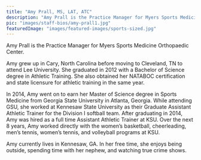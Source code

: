 ```yaml
---
title: "Amy Prall, MS, LAT, ATC"
description: "Amy Prall is the Practice Manager for Myers Sports Medicine Orthopaedic Center."
pic: "images/staff-bios/amy-prall1.jpg"
featuredImage: "images/featured-images/sports-sized.jpg"
---
```


Amy Prall is the Practice Manager for Myers Sports Medicine Orthopaedic Center.

Amy grew up in Cary, North Carolina before moving to Cleveland, TN to attend Lee University.
She graduated in 2012 with a Bachelor of Science degree in Athletic Training. She also
obtained her NATABOC certification and state licensure for athletic training in the same year.

In 2014, Amy went on to earn her Master of Science degree in Sports Medicine from Georgia
State University in Atlanta, Georgia. While attending GSU, she worked at Kennesaw State
University as their Graduate Assistant Athletic Trainer for the Division I softball team. After
graduating in 2014, Amy was hired as a full time Assistant Athletic Trainer at KSU. Over the
next 8 years, Amy worked directly with the women’s basketball, cheerleading, men’s tennis,
women’s tennis, and volleyball programs at KSU.

Amy currently lives in Kennesaw, GA. In her free time, she enjoys being outside, spending time
with her nephew, and watching true crime shows.
